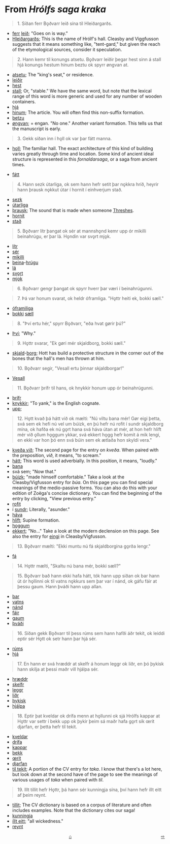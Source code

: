 # From _Hrólfs saga kraka_

>1\. Síðan ferr Bǫðvarr leið sína til Hleiðargarðs.

* [ferr](https://en.wiktionary.org/wiki/fara#Old_Norse) [leið](https://en.wiktionary.org/wiki/lei%C3%B0#Old_Norse); "Goes on is way."
* [Hleiðargarðs](http://www.germanic-lexicon-project.org/cgi-bin/gmc_search_v3?cmd=viewthis&id=cv:b0270:12); This is the name of Hrólf's hall. Cleasby and Viggfusson suggests that it means something like, "tent-gard," but given the reach of the etymological sources, consider it speculation. 

>2\. Hann kemr til konungs atsetu. Bǫðvarr leiðir þegar hest sinn á stall hjá konungs hestum hinum beztu ok spyrr øngvan at. 

* [atsetu](http://www.germanic-lexicon-project.org/cgi-bin/gmc_search_v3?cmd=viewthis&id=cv:b0031:8); The "king's seat," or residence.
* [leiðir](https://en.wiktionary.org/wiki/lei%C3%B0a#Old_Norse)
* [hest](https://en.wiktionary.org/wiki/hestr)
* [stall](http://www.germanic-lexicon-project.org/cgi-bin/gmc_search_v3?cmd=viewthis&id=cv:b0587:32); Or, "stable." We have the same word, but note that the lexical range of this word is more generic and used for any number of wooden containers.
* [hjá](http://www.germanic-lexicon-project.org/cgi-bin/gmc_search_v3?cmd=viewthis&id=cv:b0266:26)
* [hinum](https://en.wiktionary.org/wiki/hinn#Article_2); The article. You will often find this non-suffix formation.
* [betzu](https://en.wiktionary.org/wiki/betr#Adverb)
* [øngvan](https://en.wiktionary.org/wiki/engi#Pronoun); = engan. "No one." Another variant formation. This tells us that the manuscript is early.

>3\. Gekk síðan inn í hǫll ok var þar fátt manna.

* [hǫll](https://en.wiktionary.org/wiki/h%C7%ABll); The familiar hall. The exact architecture of this kind of building varies greatly through time and location. Some kind of ancient ideal structure is represented in this _fornaldarsaga_, or a saga from ancient times.

* [fátt](https://en.wiktionary.org/wiki/f%C3%A1r#Old_Norse)

>4\. Hann sezk útarliga, ok sem hann hefr setit þar nǫkkra hríð, heyrir hann þrausk nǫkkut útar í hornit í einhverjum stað.

* [sezk](https://en.wiktionary.org/wiki/setja#Old_Norse)
* [útarliga](http://www.germanic-lexicon-project.org/cgi-bin/gmc_search_v3?cmd=viewthis&id=cv:b0670:8)
* [þrausk](http://www.germanic-lexicon-project.org/cgi-bin/gmc_search_v3?cmd=viewthis&id=cv:b0748:33); The sound that is made when someone [Threshes](https://en.wiktionary.org/wiki/%C3%BEreskja).
* [hornit](https://en.wiktionary.org/wiki/horn#Old_Norse)
* [stað](https://en.wiktionary.org/wiki/sta%C3%B0r)

>5\. Bǫðvarr lítr þangat ok sér at mannshǫnd kemr upp ór mikilli beinahrúgu, er þar lá. Hǫndin var svǫrt mjǫk. 

* [lítr](https://en.wiktionary.org/wiki/l%C3%ADta#Old_Norse)
* [sér](https://en.wiktionary.org/wiki/sj%C3%A1#Verb_2)
* [mikilli](https://en.wiktionary.org/wiki/mikill#Old_Norse)
* [beina](http://www.germanic-lexicon-project.org/cgi-bin/gmc_search_v3?cmd=viewthis&id=cv:b0055:21)-[hrúgu](http://www.germanic-lexicon-project.org/cgi-bin/gmc_search_v3?cmd=viewthis&id=cv:b0288:26)
* [lá](https://en.wiktionary.org/wiki/liggja#Old_Norse)
* [svǫrt](http://www.germanic-lexicon-project.org/cgi-bin/gmc_search_v3?cmd=viewthis&id=cv:b0606:50)
* [mjǫk](https://en.wiktionary.org/wiki/mj%C7%ABk)

>6\. Bǫðvarr gengr þangat ok spyrr hverr þar væri í beinahrúgunni. 


>7\. Þá var honum svarat, ok heldr óframliga. "Hǫttr heiti ek, bokki sæll."

* [óframiliga](http://lexicon.ff.cuni.cz/html/oi_cleasbyvigfusson/b0659.html)
* [bokki](http://www.germanic-lexicon-project.org/cgi-bin/gmc_search_v3?cmd=viewthis&id=cv:b0071:63) [sæll](http://www.germanic-lexicon-project.org/cgi-bin/gmc_search_v3?cmd=viewthis&id=cv:b0617:18)

>8\. "Því ertu hér," spyrr Bǫðvarr, "eða hvat gørir þú?"

* [Því](https://en.wiktionary.org/wiki/s%C3%A1#Old_Norse); "Why."

>9\. Hǫttr svarar, "Ek gøri mér skjaldborg, bokki sæll."

* [skjald](http://www.germanic-lexicon-project.org/cgi-bin/gmc_search_v3?cmd=viewthis&id=cv:b0553:17)-[borg](http://www.germanic-lexicon-project.org/cgi-bin/gmc_search_v3?cmd=viewthis&id=cv:b0073:14); Hott has build a protective structure in the corner out of the bones that the hall's men has thrown at him.

>10\. Bǫðvarr segir, "Vesall ertu þinnar skjaldborgar!"

* [Vesall](http://www.germanic-lexicon-project.org/cgi-bin/gmc_search_v3?cmd=formquery2&query=vesall&startrow=1)

>11\. Bǫðvarr þrífr til hans, ok hnykkir honum upp ór beinahrúgunni.

* [þrífr](http://www.germanic-lexicon-project.org/cgi-bin/gmc_search_v3?cmd=viewthis&id=cv:b0745:21)
* [knykkir](http://www.germanic-lexicon-project.org/cgi-bin/gmc_search_v3?cmd=viewthis&id=cv:b0277:35); "To yank," is the English cognate.
* [upp](http://www.germanic-lexicon-project.org/cgi-bin/gmc_search_v3?cmd=viewthis&id=cv:b0655:11); 

>12\. Hǫtt kvað þá hátt við ok mælti: "Nú viltu bana mér! Gør eigi þetta, svá sem ek hefi nú vel um búizk, en þú hefr nú rofit í sundr skjaldborg mína, ok hafða ek nú gǫrt hana svá háva útan at mér, at hon hefr hlíft mér við ǫllum hǫggum ykkar, svá ekkert hǫgg hefr komit á mik lengi, en ekki var hon þó enn svá búin sem ek ætlaða hon skyldi vera."

* [kveða við](http://www.germanic-lexicon-project.org/cgi-bin/gmc_search_v3?cmd=viewthis&id=cv:b0361:1); The second page for the entry on _kveða_. When paired with the preposition, _við_, it means, "to scream."
* [hátt](https://en.wiktionary.org/wiki/h%C3%A1r#Old_Norse); This word is used adverbially. In this position, it means, "loudly." 
* [bana](http://www.germanic-lexicon-project.org/cgi-bin/gmc_search_v3?cmd=viewthis&id=cv:b0051:6)
* svá sem; "Now that."
* [búizk](http://www.germanic-lexicon-project.org/cgi-bin/gmc_search_v3?cmd=viewthis&id=cv:b0088:1); "made himself comfortable." Take a look at the Cleasby/Vigfusson entry for _búa_. On this page you can find special meanings of the medio-passive forms. You can also do this with your edition of Zoëga's concise dictionary. You can find the beginning of the entry by clicking, "View previous entry."
* [rofit](https://en.wiktionary.org/wiki/rj%C3%BAfa#Old_Norse)
* í [sundr](http://www.germanic-lexicon-project.org/cgi-bin/gmc_search_v3?cmd=viewthis&id=cv:b0604:13); Literally, "asunder."
* [háva](https://en.wiktionary.org/wiki/h%C3%A1r#Adjective_2)
* [hlíft](https://en.wiktionary.org/wiki/hl%C3%ADfa); Supine formation.
* [hǫggum](https://en.wiktionary.org/wiki/h%C7%ABgg#Old_Norse)
* [ekkert](https://en.wiktionary.org/wiki/enginn#Old_Norse); "No..." Take a look at the modern declension on this page. See also the entry for [eingi](http://www.germanic-lexicon-project.org/cgi-bin/gmc_search_v3?cmd=viewthis&id=cv:b0120:57) in Cleasby/Vigfusson.

>13\. Bǫðvarr mælti: "Ekki muntu nú fá skjaldborgina gǫrða lengr."

* [fá](https://en.wiktionary.org/wiki/f%C3%A1#Old_Norse)

>14\. Hǫttr mælti, "Skaltu nú bana mér, bokki sæll?"

>15\. Bǫðvarr bað hann ekki hafa hátt, tók hann upp síðan ok bar hann út ór hǫllinni ok til vatns nǫkkurs sem þar var í nánd, ok gáfu fáir at þessu gaum. Hann þváði hann upp allan.

* [bar](https://en.wiktionary.org/wiki/bera#Old_Norse)
* [vatns](https://en.wiktionary.org/wiki/vatn#Old_Norse)
* [nánd](http://www.germanic-lexicon-project.org/cgi-bin/gmc_search_v3?cmd=viewthis&id=cv:b0448:23)
* [fáir](https://en.wiktionary.org/wiki/f%C3%A1r#Old_Norse)
* [gaum](http://www.germanic-lexicon-project.org/cgi-bin/gmc_search_v3?cmd=viewthis&id=cv:b0192:45)
* [þváði](https://en.wiktionary.org/wiki/%C3%BEv%C3%A1)

>16\. Síðan gekk Bǫðvarr til þess rúms sem hann hafði áðr tekit, ok leiddi eptir sér Hǫtt ok setr hann þar hjá sér. 

* [rúms](https://en.wiktionary.org/wiki/r%C3%BAm#Old_Norse)
* [hjá](http://www.germanic-lexicon-project.org/cgi-bin/gmc_search_v3?cmd=viewthis&id=cv:b0266:26)

>17\. En hann er svá hræddr at skelfr á honum leggr ok liðr, en þó þykisk hann skilja at þessi maðr vill hjálpa sér. 

* [hræddr](https://en.wiktionary.org/wiki/hr%C3%A6%C3%B0a#Old_Norse)
* [skelfr](https://en.wiktionary.org/wiki/skjalfa#Old_Norse)
* [leggr](https://en.wiktionary.org/wiki/leggr#Old_Norse)
* [liðr](https://en.wiktionary.org/wiki/li%C3%B0r)
* [þykisk](https://en.wiktionary.org/wiki/%C3%BEykkja#Old_Norse)
* [hjálpa](http://www.germanic-lexicon-project.org/cgi-bin/gmc_search_v3?cmd=viewthis&id=cv:b0267:9)

>18\. Eptir þat kveldar ok drífa menn at hǫllunni ok sjá Hrólfs kappar at Hǫttr var settr í bekk upp ok þykir þeim sá maðr hafa gǫrt sik œrit djarfan, er þetta hefr til tekit.

* [kveldar](http://www.germanic-lexicon-project.org/cgi-bin/gmc_search_v3?cmd=viewthis&id=cv:b0362:11)
* [drífa](http://www.germanic-lexicon-project.org/cgi-bin/gmc_search_v3?cmd=viewthis&id=cv:b0106:25)
* [kappar](http://www.germanic-lexicon-project.org/cgi-bin/gmc_search_v3?cmd=viewthis&id=cv:b0331:10)
* [bekk](http://www.germanic-lexicon-project.org/cgi-bin/gmc_search_v3?cmd=viewthis&id=cv:b0057:2)
* [œrit](http://www.germanic-lexicon-project.org/cgi-bin/gmc_search_v3?cmd=viewthis&id=cv:b0759:21)
* [djarfan](http://www.germanic-lexicon-project.org/cgi-bin/gmc_search_v3?cmd=viewthis&id=cv:b0100:26)
* [til tekit](http://www.germanic-lexicon-project.org/cgi-bin/gmc_search_v3?cmd=viewthis&id=cv:b0623:1); A portion of the CV entry for _taka_. I know that there's a lot here, but look down at the second have of the page to see the meanings of various usages of _taka_ when paired with _til_. 

>19\. Illt tillit hefr Hǫttr, þá hann sér kunningja sína, því hann hefr illt eitt af þeim reynt.

* [tillit](http://www.germanic-lexicon-project.org/cgi-bin/gmc_search_v3?cmd=viewthis&id=cv:b0631:67); The CV dictionary is based on a corpus of literature and often includes examples. Note that the dictionary cites our saga!
* [kunningja](http://www.germanic-lexicon-project.org/cgi-bin/gmc_search_v3?cmd=viewthis&id=cv:b0359:11)
* [íllt eitt](http://www.germanic-lexicon-project.org/cgi-bin/gmc_search_v3?cmd=viewthis&id=cv:b0318:20); "all wickedness."
* [reynt](https://en.wiktionary.org/wiki/reyna#Old_Norse)

<div style="float: right"><a href="http://rcblack.net/reader/hrolf2">⇨</a></div>
<div style="margin: 0 auto; width: 100px;"><a href="http://rcblack.net/grammar/front">&#8962;</a></div>

